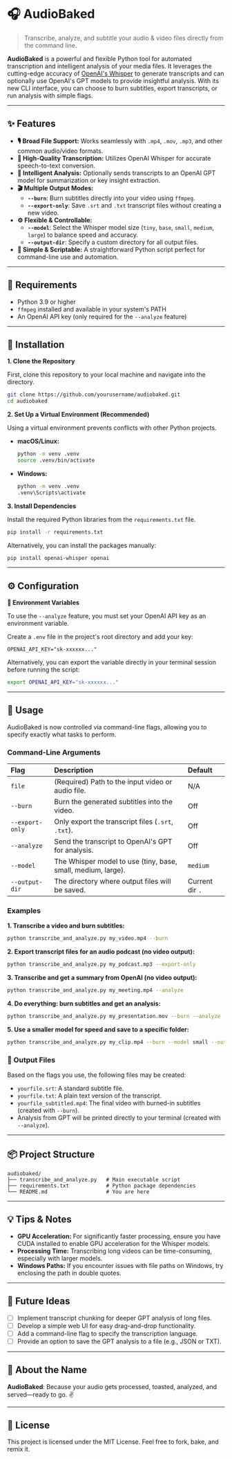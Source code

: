 # 🎧 AudioBaked

> Transcribe, analyze, and subtitle your audio & video files directly from the command line.

**AudioBaked** is a powerful and flexible Python tool for automated transcription and intelligent analysis of your media files. It leverages the cutting-edge accuracy of [OpenAI's Whisper](https://github.com/openai/whisper) to generate transcripts and can optionally use OpenAI's GPT models to provide insightful analysis. With its new CLI interface, you can choose to burn subtitles, export transcripts, or run analysis with simple flags.

---

## ✨ Features

- **🎙️ Broad File Support:** Works seamlessly with `.mp4`, `.mov`, `.mp3`, and other common audio/video formats.
- **🤖 High-Quality Transcription:** Utilizes OpenAI Whisper for accurate speech-to-text conversion.
- **🧠 Intelligent Analysis:** Optionally sends transcripts to an OpenAI GPT model for summarization or key insight extraction.
- **🎬 Multiple Output Modes:**
    - **`--burn`**: Burn subtitles directly into your video using `ffmpeg`.
    - **`--export-only`**: Save `.srt` and `.txt` transcript files without creating a new video.
- **⚙️ Flexible & Controllable:**
    - **`--model`**: Select the Whisper model size (`tiny`, `base`, `small`, `medium`, `large`) to balance speed and accuracy.
    - **`--output-dir`**: Specify a custom directory for all output files.
- **🐍 Simple & Scriptable:** A straightforward Python script perfect for command-line use and automation.

---

## 🧱 Requirements

- Python 3.9 or higher
- `ffmpeg` installed and available in your system's PATH
- An OpenAI API key (only required for the `--analyze` feature)

---

## 🔧 Installation

**1. Clone the Repository**

First, clone this repository to your local machine and navigate into the directory.
```bash
git clone https://github.com/yourusername/audiobaked.git
cd audiobaked
```

**2. Set Up a Virtual Environment (Recommended)**

Using a virtual environment prevents conflicts with other Python projects.

*   **macOS/Linux:**
    ```bash
    python -m venv .venv
    source .venv/bin/activate
    ```

*   **Windows:**
    ```bash
    python -m venv .venv
    .venv\Scripts\activate
    ```

**3. Install Dependencies**

Install the required Python libraries from the `requirements.txt` file.
```bash
pip install -r requirements.txt
```
Alternatively, you can install the packages manually:
```bash
pip install openai-whisper openai
```

---

## ⚙️ Configuration

**🔐 Environment Variables**

To use the `--analyze` feature, you must set your OpenAI API key as an environment variable.

Create a `.env` file in the project's root directory and add your key:
```
OPENAI_API_KEY="sk-xxxxxx..."
```

Alternatively, you can export the variable directly in your terminal session before running the script:
```bash
export OPENAI_API_KEY="sk-xxxxxx..."
```

---

## 🚀 Usage

AudioBaked is now controlled via command-line flags, allowing you to specify exactly what tasks to perform.

### Command-Line Arguments

| Flag           | Description                                                        | Default      |
| :------------- | :----------------------------------------------------------------- | :----------- |
| `file`         | (Required) Path to the input video or audio file.                  | N/A          |
| `--burn`       | Burn the generated subtitles into the video.                       | Off          |
| `--export-only`| Only export the transcript files (`.srt`, `.txt`).                 | Off          |
| `--analyze`    | Send the transcript to OpenAI's GPT for analysis.                  | Off          |
| `--model`      | The Whisper model to use (tiny, base, small, medium, large).       | `medium`     |
| `--output-dir` | The directory where output files will be saved.                    | Current dir `.` |

### Examples

**1. Transcribe a video and burn subtitles:**
```bash
python transcribe_and_analyze.py my_video.mp4 --burn
```

**2. Export transcript files for an audio podcast (no video output):**
```bash
python transcribe_and_analyze.py my_podcast.mp3 --export-only
```

**3. Transcribe and get a summary from OpenAI (no video output):**
```bash
python transcribe_and_analyze.py my_meeting.mp4 --analyze
```

**4. Do everything: burn subtitles and get an analysis:**
```bash
python transcribe_and_analyze.py my_presentation.mov --burn --analyze
```

**5. Use a smaller model for speed and save to a specific folder:**
```bash
python transcribe_and_analyze.py my_clip.mp4 --burn --model small --output-dir ./exports
```

### 🧾 Output Files

Based on the flags you use, the following files may be created:
-   `yourfile.srt`: A standard subtitle file.
-   `yourfile.txt`: A plain text version of the transcript.
-   `yourfile_subtitled.mp4`: The final video with burned-in subtitles (created with `--burn`).
-   Analysis from GPT will be printed directly to your terminal (created with `--analyze`).

---

## 📦 Project Structure

```
audiobaked/
├── transcribe_and_analyze.py   # Main executable script
├── requirements.txt            # Python package dependencies
└── README.md                   # You are here
```

---

## 💡 Tips & Notes

-   **GPU Acceleration:** For significantly faster processing, ensure you have CUDA installed to enable GPU acceleration for the Whisper models.
-   **Processing Time:** Transcribing long videos can be time-consuming, especially with larger models.
-   **Windows Paths:** If you encounter issues with file paths on Windows, try enclosing the path in double quotes.

---

## 💬 Future Ideas

-   [ ] Implement transcript chunking for deeper GPT analysis of long files.
-   [ ] Develop a simple web UI for easy drag-and-drop functionality.
-   [ ] Add a command-line flag to specify the transcription language.
-   [ ] Provide an option to save the GPT analysis to a file (e.g., JSON or TXT).

---

## 🧙 About the Name

**AudioBaked**: Because your audio gets processed, toasted, analyzed, and served—ready to go. ✌️

---

## 📜 License

This project is licensed under the MIT License. Feel free to fork, bake, and remix it.